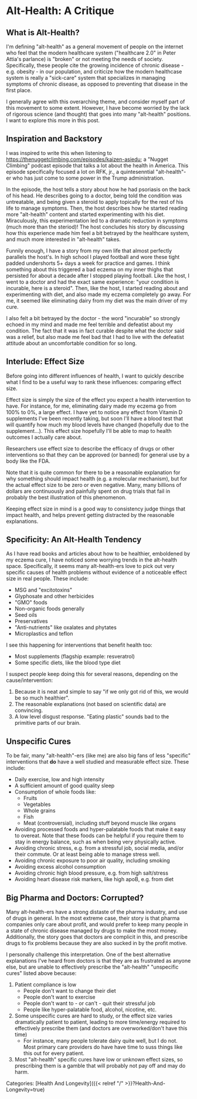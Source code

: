 # Alt-Health: A Critique

## What is Alt-Health?

I'm defining "alt-health" as a general movement of people on the internet who
feel that the modern healthcare system ("healthcare 2.0" in Peter Attia's
parlance) is "broken" or not meeting the needs of society.
Specifically, these people cite the growing incidence of chronic disease - e.g.
obesity - in our population, and criticize how the modern healthcase system is
really a "sick-care" system that specializes in managing symptoms of chronic
disease, as opposed to preventing that disease in the first place.

I generally agree with this overarching theme, and consider myself part of this
movement to some extent.
However, I have become worried by the lack of rigorous science (and thought)
that goes into many "alt-health" positions.
I want to explore this more in this post.

## Inspiration and Backstory

I was inspired to write this when listening to
https://thenuggetclimbing.com/episodes/kaizen-asiedu; a "Nugget Climbing"
podcast episode that talks a lot about the health in America.
This episode specifically focused a lot on RFK, jr., a quintesenntial
"alt-health"-er who has just come to some power in the Trump administration.

In the episode, the host tells a story about how he had psoriasis on the back of
his head.
He describes going to a doctor, being told the condition was untreatable, and
being given a steroid to apply topically for the rest of his life to manage
symptoms.
Then, the host describes how he started reading more "alt-health" content and
started experimenting with his diet.
Miraculously, this experimentation led to a dramatic reduction in symptoms (much
more than the steriod)!
The host concludes his story by discussing how this experience made him feel a
bit betrayed by the healthcare system, and much more interested in "alt-health"
takes.

Funnily enough, I have a story from my own life that almost perfectly parallels
the host's.
In high school I played football and wore these tight padded undershorts 5+ days
a week for practice and games.
I think something about this triggered a bad eczema on my inner thighs that
persisted for about a decade after I stopped playing football.
Like the host, I went to a doctor and had the exact same experience: "your
condition is incurable, here is a steroid".
Then, like the host, I started reading about and experimenting with diet, and
also made my eczema completely go away.
For me, it seemed like eliminating dairy from my diet was the main driver of my
cure.

I also felt a bit betrayed by the doctor - the word "incurable" so strongly
echoed in my mind and made me feel terrible and defeatist about my condition.
The fact that it was in fact curable despite what the doctor said was a relief,
but also made me feel bad that I had to live with the defeatist attitude about
an uncomfortable condition for so long.

## Interlude: Effect Size

Before going into different influences of health, I want to quickly describe
what I find to be a useful way to rank these influences: comparing effect size.

Effect size is simply the size of the effect you expect a health intervention to
have.
For instance, for me, eliminating dairy made my eczema go from 100% to 0%, a
large effect.
I have yet to notice any effect from Vitamin D supplements I've been recently
taking, but soon I'll have a blood test that will quantify how much my blood
levels have changed (hopefully due to the supplement...).
This effect size hopefully I'll be able to map to health outcomes I actually
care about.

Researchers use effect size to describe the efficacy of drugs or other
interventions so that they can be approved (or banned) for general use by a body
like the FDA.

Note that it is quite common for there to be a reasonable explanation for why
something should impact health (e.g. a molecular mechanism), but for the actual
effect size to be zero or even negative.
Many, many billions of dollars are continuously and painfully spent on drug
trials that fail in probably the best illustration of this phenomenon.

Keeping effect size in mind is a good way to consistency judge things that
impact health, and helps prevent getting distracted by the reasonable
explanations.

## Specificity: An Alt-Health Tendency

As I have read books and articles about how to be healthier, emboldened by my
eczema cure, I have noticed some worrying trends in the alt-health space.
Specifically, it seems many alt-health-ers love to pick out very specific causes
of health problems without evidence of a noticeable effect size in real people.
These include:

 - MSG and "excitotoxins"
 - Glyphosate and other herbicides
 - "GMO" foods
 - Non-organic foods generally
 - Seed oils
 - Preservatives
 - "Anti-nutrients" like oxalates and phytates
 - Microplastics and teflon

I see this happening for interventions that benefit health too:

 - Most supplements (flagship example: resveratrol)
 - Some specific diets, like the blood type diet

I suspect people keep doing this for several reasons, depending on the
cause/intervention:

1. Because it is neat and simple to say "if we only got rid of this, we would be
   so much healthier".
2. The reasonable explanations (not based on scientific data) are convincing.
3. A low level disgust response.
   "Eating plastic" sounds bad to the primitive parts of our brain.

## Unspecific Cures

To be fair, many "alt-health"-ers (like me) are also big fans of less "specific"
interventions that **do** have a well studied and measurable effect size.
These include:

 - Daily exercise, low and high intensity
 - A sufficient amount of good quality sleep
 - Consumption of whole foods like:
   - Fruits
   - Vegetables
   - Whole grains
   - Fish
   - Meat (controversial), including stuff beyond muscle like organs
 - Avoiding processed foods and hyper-palatable foods that make it easy to
   overeat.
   Note that these foods can be helpful if you require them to stay in energy
   balance, such as when being very physically active.
 - Avoiding chronic stress, e.g. from a stressful job, social media, and/or
   their commute.
   Or at least being able to manage stress well.
 - Avoiding chronic exposure to poor air quality, including smoking
 - Avoiding excess alcohol consumption
 - Avoiding chronic high blood pressure, e.g. from high salt/stress
 - Avoiding heart disease risk markers, like high apoB, e.g. from diet

## Big Pharma and Doctors: Corrupted?

Many alt-health-ers have a strong distaste of the pharma industry, and use of
drugs in general.
In the most extreme case, their story is that pharma companies only care about
profit, and would prefer to keep many people in a state of chronic disease
managed by drugs to make the most money.
Additionally, the story goes that doctors are complicit in this, and prescribe
drugs to fix problems because they are also sucked in by the profit motive.

I personally challenge this interpretation.
One of the best alternative explanations I've heard from doctors is that they
are as frustrated as anyone else, but are unable to effectively prescribe the
"alt-health" "unspecific cures" listed above because:

1. Patient compliance is low
   - People don't want to change their diet
   - People don't want to exercise
   - People don't want to - or can't - quit their stressful job
   - People like hyper-palatable food, alcohol, nicotine, etc.
2. Some unspecific cures are hard to study, or the effect size varies
   dramatically patient to patient, leading to more time/energy required to
   effectively prescribe them (and doctors are overworked/don't have this time)
   - For instance, many people tolerate dairy quite well, but I do not.
     Most primary care providers do have have time to suss things like this out
     for every patient.
3. Most "alt-health" specific cures have low or unknown effect sizes, so
   prescribing them is a gamble that will probably not pay off and may do harm.

Categories: [Health And Longevity]({{< relref "/" >}}?Health-And-Longevity=true)

